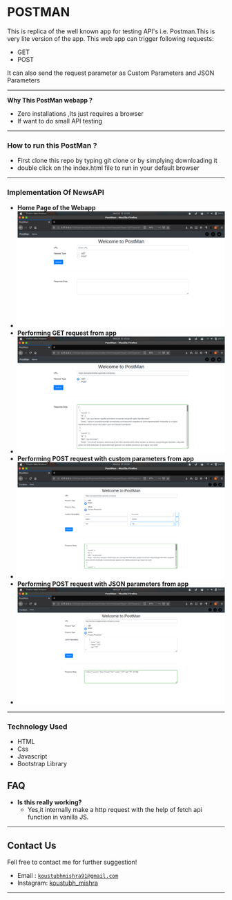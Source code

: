 # POSTMAN
 This is replica of the well known app for testing API's i.e. Postman.This is very lite version of the app.
 This web app can trigger following requests:
 - GET
 - POST

 It can also send the request parameter as Custom Parameters and JSON Parameters

---

**Why This PostMan webapp ?**

- Zero installations ,Its just requires a browser
- If want to do small API testing

---

### How to run this PostMan ?

- First clone this repo by typing git clone or by simplying downloading it
- double click on the index.html file to run in your default browser 
---

### Implementation Of NewsAPI
- **Home Page of the Webapp**
- ![](1.png)
- **Performing GET request from app**
- ![](2.png)
- **Performing POST request with custom parameters from app**
- ![](3.png)
- **Performing POST request with JSON parameters from app**
- ![](4.png)


---
### Technology Used
- HTML
- Css
- Javascript
- Bootstrap Library

## FAQ

- **Is this really working?**
    - Yes,it internally make a http request with the help of fetch api function in vanilla JS.

---

## Contact Us

Fell free to contact me for further suggestion!

- Email :     <a href="koustubhmishra91@gmail.com" target="_blank">`koustubhmishra91@gmail.com`</a>
- Instagram:  <a href="https://www.instagram.com/koustubh_mishra/?r=nametag" target="_blank">koustubh_mishra</a>


---
